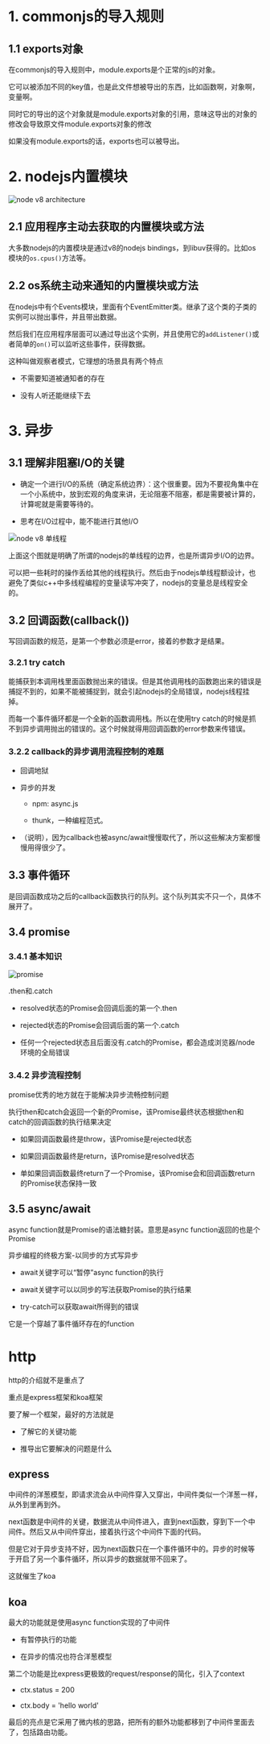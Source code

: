 # 1. commonjs的导入规则

## 1.1 exports对象

在commonjs的导入规则中，module.exports是个正常的js的对象。

它可以被添加不同的key值，也是此文件想被导出的东西，比如函数啊，对象啊，变量啊。

同时它的导出的这个对象就是module.exports对象的引用，意味这导出的对象的修改会导致原文件module.exports对象的修改

如果没有module.exports的话，exports也可以被导出。

# 2. nodejs内置模块

![node v8 architecture](./assets/node_v8.png)

## 2.1 应用程序主动去获取的内置模块或方法

大多数nodejs的内置模块是通过v8的nodejs bindings，到libuv获得的。比如os模块的`os.cpus()`方法等。

## 2.2 os系统主动来通知的内置模块或方法

在nodejs中有个Events模块，里面有个EventEmitter类。继承了这个类的子类的实例可以抛出事件，并且带出数据。

然后我们在应用程序层面可以通过导出这个实例，并且使用它的`addListener()`或者简单的`on()`可以监听这些事件，获得数据。

这种叫做观察者模式，它理想的场景具有两个特点

- 不需要知道被通知者的存在

- 没有人听还能继续下去

# 3. 异步

## 3.1 理解非阻塞I/O的关键

- 确定一个进行I/O的系统（确定系统边界）：这个很重要。因为不要视角集中在一个小系统中，放到宏观的角度来讲，无论阻塞不阻塞，都是需要被计算的，计算呢就是需要等待的。

- 思考在I/O过程中，能不能进行其他I/O

![node v8 单线程](./assets/node_v8_单线程.png)

上面这个图就是明确了所谓的nodejs的单线程的边界，也是所谓异步I/O的边界。

可以把一些耗时的操作丢给其他的线程执行。然后由于nodejs单线程额设计，也避免了类似c++中多线程编程的变量读写冲突了，nodejs的变量总是线程安全的。

## 3.2 回调函数(callback())

写回调函数的规范，是第一个参数必须是error，接着的参数才是结果。

### 3.2.1 try catch

能捕获到本调用栈里面函数抛出来的错误。但是其他调用栈的函数跑出来的错误是捕捉不到的，如果不能被捕捉到，就会引起nodejs的全局错误，nodejs线程挂掉。

而每一个事件循环都是一个全新的函数调用栈。所以在使用try catch的时候是抓不到异步调用抛出的错误的。这个时候就得用回调函数的error参数来传错误。

### 3.2.2 callback的异步调用流程控制的难题

- 回调地狱

- 异步的并发

  - npm: async.js

  - thunk，一种编程范式。

- （说明），因为callback也被async/await慢慢取代了，所以这些解决方案都慢慢用得很少了。

## 3.3 事件循环

是回调函数成功之后的callback函数执行的队列。这个队列其实不只一个，具体不展开了。

## 3.4 promise

### 3.4.1 基本知识

![promise](./assets/promise.png)

.then和.catch

- resolved状态的Promise会回调后面的第一个.then

- rejected状态的Promise会回调后面的第一个.catch

- 任何一个rejected状态且后面没有.catch的Promise，都会造成浏览器/node环境的全局错误

### 3.4.2 异步流程控制

promise优秀的地方就在于能解决异步流畅控制问题

执行then和catch会返回一个新的Promise，该Promise最终状态根据then和catch的回调函数的执行结果决定

- 如果回调函数最终是throw，该Promise是rejected状态

- 如果回调函数最终是return，该Promise是resolved状态

- 单如果回调函数最终return了一个Promise，该Promise会和回调函数return的Promise状态保持一致

## 3.5 async/await

async function就是Promise的语法糖封装。意思是async function返回的也是个Promise

异步编程的终极方案-以同步的方式写异步

  - await关键字可以“暂停”async function的执行

  - await关键字可以以同步的写法获取Promise的执行结果

  - try-catch可以获取await所得到的错误

它是一个穿越了事件循环存在的function

# http

http的介绍就不是重点了

重点是express框架和koa框架

要了解一个框架，最好的方法就是

- 了解它的关键功能

- 推导出它要解决的问题是什么

## express

中间件的洋葱模型，即请求流会从中间件穿入又穿出，中间件类似一个洋葱一样，从外到里再到外。

next函数是中间件的关键，数据流从中间件进入，直到next函数，穿到下一个中间件。然后又从中间件穿出，接着执行这个中间件下面的代码。

但是它对于异步支持不好，因为next函数只在一个事件循环中的。异步的时候等于开启了另一个事件循环，所以异步的数据就带不回来了。

这就催生了koa

## koa

最大的功能就是使用async function实现的了中间件

- 有暂停执行的功能

- 在异步的情况也符合洋葱模型

第二个功能是比express更极致的request/response的简化，引入了context

- ctx.status = 200

- ctx.body = 'hello world'

最后的亮点是它采用了微内核的思路，把所有的额外功能都移到了中间件里面去了，包括路由功能。


